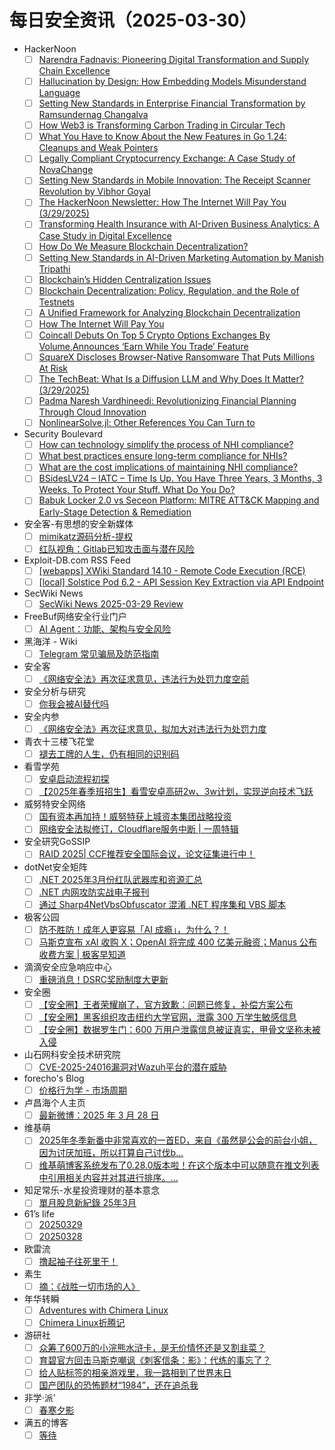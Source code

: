 # 每日安全资讯（2025-03-30）

- HackerNoon
  - [ ] [Narendra Fadnavis: Pioneering Digital Transformation and Supply Chain Excellence](https://hackernoon.com/narendra-fadnavis-pioneering-digital-transformation-and-supply-chain-excellence?source=rss)
  - [ ] [Hallucination by Design: How Embedding Models Misunderstand Language](https://hackernoon.com/hallucination-by-design-how-embedding-models-misunderstand-language?source=rss)
  - [ ] [Setting New Standards in Enterprise Financial Transformation by Ramsundernag Changalva](https://hackernoon.com/setting-new-standards-in-enterprise-financial-transformation-by-ramsundernag-changalva?source=rss)
  - [ ] [How Web3 is Transforming Carbon Trading in Circular Tech](https://hackernoon.com/how-web3-is-transforming-carbon-trading-in-circular-tech?source=rss)
  - [ ] [What You Have to Know About the New Features in Go 1.24: Cleanups and Weak Pointers](https://hackernoon.com/what-you-have-to-know-about-the-new-features-in-go-124-cleanups-and-weak-pointers?source=rss)
  - [ ] [Legally Compliant Cryptocurrency Exchange: A Case Study of NovaChange](https://hackernoon.com/legally-compliant-cryptocurrency-exchange-a-case-study-of-novachange?source=rss)
  - [ ] [Setting New Standards in Mobile Innovation: The Receipt Scanner Revolution by Vibhor Goyal](https://hackernoon.com/setting-new-standards-in-mobile-innovation-the-receipt-scanner-revolution-by-vibhor-goyal?source=rss)
  - [ ] [The HackerNoon Newsletter: How The Internet Will Pay You (3/29/2025)](https://hackernoon.com/3-29-2025-newsletter?source=rss)
  - [ ] [Transforming Health Insurance with AI-Driven Business Analytics: A Case Study in Digital Excellence](https://hackernoon.com/transforming-health-insurance-with-ai-driven-business-analytics-a-case-study-in-digital-excellence?source=rss)
  - [ ] [How Do We Measure Blockchain Decentralization?](https://hackernoon.com/how-do-we-measure-blockchain-decentralization?source=rss)
  - [ ] [Setting New Standards in AI-Driven Marketing Automation by Manish Tripathi](https://hackernoon.com/setting-new-standards-in-ai-driven-marketing-automation-by-manish-tripathi?source=rss)
  - [ ] [Blockchain’s Hidden Centralization Issues](https://hackernoon.com/blockchains-hidden-centralization-issues?source=rss)
  - [ ] [Blockchain Decentralization: Policy, Regulation, and the Role of Testnets](https://hackernoon.com/blockchain-decentralization-policy-regulation-and-the-role-of-testnets?source=rss)
  - [ ] [A Unified Framework for Analyzing Blockchain Decentralization](https://hackernoon.com/a-unified-framework-for-analyzing-blockchain-decentralization?source=rss)
  - [ ] [How The Internet Will Pay You](https://hackernoon.com/how-the-internet-will-pay-you?source=rss)
  - [ ] [Coincall Debuts On Top 5 Crypto Options Exchanges By Volume,Announces ‘Earn While You Trade’ Feature](https://hackernoon.com/coincall-debuts-on-top-5-crypto-options-exchanges-by-volumeannounces-earn-while-you-trade-feature?source=rss)
  - [ ] [SquareX Discloses Browser-Native Ransomware That Puts Millions At Risk](https://hackernoon.com/squarex-discloses-browser-native-ransomware-that-puts-millions-at-risk?source=rss)
  - [ ] [The TechBeat: What Is a Diffusion LLM and Why Does It Matter? (3/29/2025)](https://hackernoon.com/3-29-2025-techbeat?source=rss)
  - [ ] [Padma Naresh Vardhineedi: Revolutionizing Financial Planning Through Cloud Innovation](https://hackernoon.com/padma-naresh-vardhineedi-revolutionizing-financial-planning-through-cloud-innovation?source=rss)
  - [ ] [NonlinearSolve.jl: Other References You Can Turn to](https://hackernoon.com/nonlinearsolvejl-other-references-you-can-turn-to?source=rss)
- Security Boulevard
  - [ ] [How can technology simplify the process of NHI compliance?](https://securityboulevard.com/2025/03/how-can-technology-simplify-the-process-of-nhi-compliance/?utm_source=rss&utm_medium=rss&utm_campaign=how-can-technology-simplify-the-process-of-nhi-compliance)
  - [ ] [What best practices ensure long-term compliance for NHIs?](https://securityboulevard.com/2025/03/what-best-practices-ensure-long-term-compliance-for-nhis/?utm_source=rss&utm_medium=rss&utm_campaign=what-best-practices-ensure-long-term-compliance-for-nhis)
  - [ ] [What are the cost implications of maintaining NHI compliance?](https://securityboulevard.com/2025/03/what-are-the-cost-implications-of-maintaining-nhi-compliance/?utm_source=rss&utm_medium=rss&utm_campaign=what-are-the-cost-implications-of-maintaining-nhi-compliance)
  - [ ] [BSidesLV24 –  IATC – Time Is Up. You Have Three Years, 3 Months, 3 Weeks, To Protect Your Stuff. What Do You Do?](https://securityboulevard.com/2025/03/bsideslv24-iatc-time-is-up-you-have-three-years-3-months-3-weeks-to-protect-your-stuff-what-do-you-do/?utm_source=rss&utm_medium=rss&utm_campaign=bsideslv24-iatc-time-is-up-you-have-three-years-3-months-3-weeks-to-protect-your-stuff-what-do-you-do)
  - [ ] [Babuk Locker 2.0 vs Seceon Platform: MITRE ATT&CK Mapping and Early-Stage Detection & Remediation](https://securityboulevard.com/2025/03/babuk-locker-2-0-vs-seceon-platform-mitre-attck-mapping-and-early-stage-detection-remediation/?utm_source=rss&utm_medium=rss&utm_campaign=babuk-locker-2-0-vs-seceon-platform-mitre-attck-mapping-and-early-stage-detection-remediation)
- 安全客-有思想的安全新媒体
  - [ ] [mimikatz源码分析-提权](https://www.anquanke.com/post/id/288505)
  - [ ] [红队视角：Gitlab已知攻击面与潜在风险](https://www.anquanke.com/post/id/305705)
- Exploit-DB.com RSS Feed
  - [ ] [[webapps] XWiki Standard 14.10 - Remote Code Execution (RCE)](https://www.exploit-db.com/exploits/52105)
  - [ ] [[local] Solstice Pod 6.2 - API Session Key Extraction via API Endpoint](https://www.exploit-db.com/exploits/52104)
- SecWiki News
  - [ ] [SecWiki News 2025-03-29 Review](http://www.sec-wiki.com/?2025-03-29)
- FreeBuf网络安全行业门户
  - [ ] [AI Agent：功能、架构与安全风险](https://www.freebuf.com/articles/neopoints/426076.html)
- 黑海洋 - Wiki
  - [ ] [Telegram 常见骗局及防范指南](https://blog.upx8.com/4715)
- 安全客
  - [ ] [《网络安全法》再次征求意见，违法行为处罚力度空前](https://mp.weixin.qq.com/s?__biz=MzA5ODA0NDE2MA==&mid=2649788250&idx=1&sn=d1f119f6012ec656cfc510297b4b945a&chksm=8893bf35bfe43623711bf39fd5afe2a913bf05bbbd34bf5504c25927fc6322b97b216e9143db&scene=58&subscene=0#rd)
- 安全分析与研究
  - [ ] [你我会被AI替代吗](https://mp.weixin.qq.com/s?__biz=MzA4ODEyODA3MQ==&mid=2247491322&idx=1&sn=b831a52297777a4bcfe501d1c987a1f1&chksm=902fb1d2a75838c43e3240dad39f342cd06e3e047d99b6efa161346422478278f851c043806f&scene=58&subscene=0#rd)
- 安全内参
  - [ ] [《网络安全法》再次征求意见，拟加大对违法行为处罚力度](https://mp.weixin.qq.com/s?__biz=MzI4NDY2MDMwMw==&mid=2247514088&idx=1&sn=675b0a4770bfdf1f00316878340de894&chksm=ebfaf0c8dc8d79debee4a0bb0b466cccde42994d56a60175f8414d05b403ddea18d3f1c0abe4&scene=58&subscene=0#rd)
- 青衣十三楼飞花堂
  - [ ] [褪去工牌的人生，仍有相同的识别码](https://mp.weixin.qq.com/s?__biz=MzUzMjQyMDE3Ng==&mid=2247488173&idx=1&sn=6a572c6872297d65da2eca6e2474f795&chksm=fab2d192cdc5588434329347d99ca4b9f451fec0337013aa67bc7fcdc056363ec482b63ecfd7&scene=58&subscene=0#rd)
- 看雪学苑
  - [ ] [安卓启动流程初探](https://mp.weixin.qq.com/s?__biz=MjM5NTc2MDYxMw==&mid=2458591195&idx=1&sn=9cd035be23aa397ea8b86ba5429eabed&chksm=b18c2f5186fba6476a3f3355491dd3b90b080bab939071e53438e88ad8f8c8fdc27d2ca09516&scene=58&subscene=0#rd)
  - [ ] [【2025年春季班招生】看雪安卓高研2w、3w计划，实现逆向技术飞跃](https://mp.weixin.qq.com/s?__biz=MjM5NTc2MDYxMw==&mid=2458591195&idx=2&sn=ee8beba7590606f137002a53647049fb&chksm=b18c2f5186fba647b78dcd65525626942055d74f08c32c8cfc2947edcdfc2af63ad513d33470&scene=58&subscene=0#rd)
- 威努特安全网络
  - [ ] [国有资本再加持！威努特获上城资本集团战略投资](https://mp.weixin.qq.com/s?__biz=MzAwNTgyODU3NQ==&mid=2651132074&idx=1&sn=164f07f314a2384918d362077783701b&chksm=80e70a1ab790830c17e807de187f0da721dcbea1b0c5ad13197fe1a74fdff79e10cdcd5d6e95&scene=58&subscene=0#rd)
  - [ ] [网络安全法拟修订，Cloudflare服务中断 | 一周特辑](https://mp.weixin.qq.com/s?__biz=MzAwNTgyODU3NQ==&mid=2651132074&idx=2&sn=891daf7c60331cfc655355a4343c3faa&chksm=80e70a1ab790830c9b1a050f7c880b0b5a1c491785e82d73f2cde2b7386b20acf5886e72db14&scene=58&subscene=0#rd)
- 安全研究GoSSIP
  - [ ] [RAID 2025| CCF推荐安全国际会议，论文征集进行中！](https://mp.weixin.qq.com/s?__biz=Mzg5ODUxMzg0Ng==&mid=2247499958&idx=1&sn=9b57fa3c9acf92925a67a24052329f24&chksm=c063ee6ff71467794fb3c0ffb6cd0edcfb63ca94008f3638ae785654865bcb6872bdd9d33db7&scene=58&subscene=0#rd)
- dotNet安全矩阵
  - [ ] [.NET 2025年3月份红队武器库和资源汇总](https://mp.weixin.qq.com/s?__biz=MzUyOTc3NTQ5MA==&mid=2247499295&idx=1&sn=90d4b5a6d2c0a6c505254a6c3e99f555&chksm=fa5950f2cd2ed9e40a3944592b66d6505a6a8d4385b2ce35bad4dafb86004a10961e757360c7&scene=58&subscene=0#rd)
  - [ ] [.NET 内网攻防实战电子报刊](https://mp.weixin.qq.com/s?__biz=MzUyOTc3NTQ5MA==&mid=2247499295&idx=2&sn=0ad34c2ef2862e4e9d6468fae24239d6&chksm=fa5950f2cd2ed9e4f25466b328fc39a4926b6383a327b4afaa97bde0a0cc34d49a13494a6e55&scene=58&subscene=0#rd)
  - [ ] [通过 Sharp4NetVbsObfuscator 混淆 .NET 程序集和 VBS 脚本](https://mp.weixin.qq.com/s?__biz=MzUyOTc3NTQ5MA==&mid=2247499295&idx=3&sn=4c3ea40cde990d8b4005ee135deb5420&chksm=fa5950f2cd2ed9e44d249bc3b82e77e7d593dbd99664226b4789397e53459a6c868a82a7263d&scene=58&subscene=0#rd)
- 极客公园
  - [ ] [防不胜防！成年人更容易「AI 成瘾」，为什么？！](https://mp.weixin.qq.com/s?__biz=MTMwNDMwODQ0MQ==&mid=2653076624&idx=1&sn=e14106f71d2f8e2cf473b60fc01d8778&chksm=7e57c1264920483043882e0ac81183af5846498aa5c3dbfbec5f74218ddaabbc5aebe0ae78ec&scene=58&subscene=0#rd)
  - [ ] [马斯克宣布 xAI 收购 X；OpenAI 将完成 400 亿美元融资；Manus 公布收费方案 | 极客早知道](https://mp.weixin.qq.com/s?__biz=MTMwNDMwODQ0MQ==&mid=2653076623&idx=1&sn=6339533b0b671be449fd200e276de92b&chksm=7e57c1394920482fd93d3d39fa356aea7bb3f17618ea332d4562b2d54c9502ca3f08241dca1b&scene=58&subscene=0#rd)
- 滴滴安全应急响应中心
  - [ ] [重磅消息！DSRC奖励制度大更新](https://mp.weixin.qq.com/s?__biz=MzA3Mzk1MDk1NA==&mid=2651908614&idx=1&sn=45c69dcce6c3c50fb45df7f8ca00109b&chksm=84e37983b394f0957f84ae49956815915fffe2c747c58f87761b709570281ed2276865e495e6&scene=58&subscene=0#rd)
- 安全圈
  - [ ] [【安全圈】王者荣耀崩了，官方致歉：问题已修复，补偿方案公布](https://mp.weixin.qq.com/s?__biz=MzIzMzE4NDU1OQ==&mid=2652068784&idx=1&sn=c76b2c3e5e7e5c6f08692a49ade6fe3e&chksm=f36e77f0c419fee6956118d0b9390227dd360336e20040673afc31674b2cc3edaa1649b6a25c&scene=58&subscene=0#rd)
  - [ ] [【安全圈】黑客组织攻击纽约大学官网，泄露 300 万学生敏感信息](https://mp.weixin.qq.com/s?__biz=MzIzMzE4NDU1OQ==&mid=2652068784&idx=2&sn=614447979b4fdc04d8f85dd042b68dbe&chksm=f36e77f0c419fee60d4a7223e786d7aaa4ef82cb329d7b0d7ec8447a4cd48f992e4a06f2ada2&scene=58&subscene=0#rd)
  - [ ] [【安全圈】数据罗生门：600 万用户泄露信息被证真实，甲骨文坚称未被入侵](https://mp.weixin.qq.com/s?__biz=MzIzMzE4NDU1OQ==&mid=2652068784&idx=3&sn=e68a68e82de0e826532ce95aac1def77&chksm=f36e77f0c419fee62e81e4d98c96280b078db398bba0a5cc8db4991e5a71af6f8cf8ee6ff16a&scene=58&subscene=0#rd)
- 山石网科安全技术研究院
  - [ ] [CVE-2025-24016漏洞对Wazuh平台的潜在威胁](https://mp.weixin.qq.com/s?__biz=MzUzMDUxNTE1Mw==&mid=2247511577&idx=1&sn=329f5c187a5d6240b0131787ff474b80&chksm=fa527ba7cd25f2b134a3912e061b55881b7fca8cd1c26c829a1e3a95b178f9f703dc8d0e3fc9&scene=58&subscene=0#rd)
- forecho's Blog
  - [ ] [价格行为学 - 市场周期](https://blog.forecho.com/price-actions-market-cycle.html)
- 卢昌海个人主页
  - [ ] [最新微博：2025 年 3 月 28 日](https://www.changhai.org/articles/miscellaneous/blog/202503.php#latest)
- 维基萌
  - [ ] [2025年冬季新番中非常喜欢的一首ED，来自《虽然是公会的前台小姐，因为讨厌加班，所以打算自己讨伐b...](https://www.wikimoe.com/post/stvurd0c)
  - [ ] [维基萌博客系统发布了0.28.0版本啦！在这个版本中可以随意在推文列表中引用相关内容并对其进行排序。...](https://www.wikimoe.com/post/stvechi1)
- 知足常乐-水星投资理财的基本意念
  - [ ] [單月股息新紀錄 25年3月](http://mercurychong.blogspot.com/2025/03/253.html)
- 61’s life
  - [ ] [20250329](https://61.life/2025/0329)
  - [ ] [20250328](https://61.life/2025/0328)
- 欧雷流
  - [ ] [撸起袖子往死里干！](https://ourai.ws/posts/just-do-it/)
- 素生
  - [ ] [摘：《战胜一切市场的人》](http://z.arlmy.me/posts/Note/Note_EdwardOThorp_AManForAllMarkets/)
- 年华转瞬
  - [ ] [Adventures with Chimera Linux](https://xiaket.github.io/2025/chimera.html)
  - [ ] [Chimera Linux折腾记](https://xiaket.github.io/2025/chimera-cn.html)
- 游研社
  - [ ] [众筹了600万的小浣熊水浒卡，是无价情怀还是又割韭菜？](https://www.yystv.cn/p/12700)
  - [ ] [育碧官方回击马斯克嘲讽《刺客信条：影》：代练的事忘了？](https://www.yystv.cn/p/12699)
  - [ ] [给人贴标签的相亲游戏里，我一路相到了世界末日](https://www.yystv.cn/p/12698)
  - [ ] [国产团队的恐怖题材“1984”，还在追杀我](https://www.yystv.cn/p/12696)
- 非学·派'
  - [ ] [春寒夕影](https://fxpai.com/chunhanxiying/)
- 满五的博客
  - [ ] [等待](https://blog.aeilot.top/2025/03/29/waiting/)
